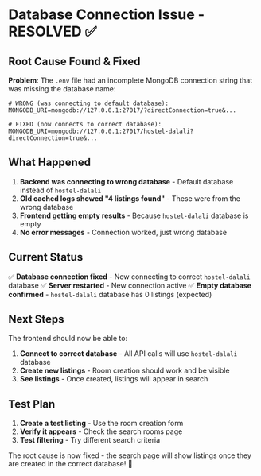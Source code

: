# Database Connection Issue - RESOLVED ✅

## Root Cause Found & Fixed

**Problem**: The `.env` file had an incomplete MongoDB connection string that was missing the database name:
```
# WRONG (was connecting to default database):
MONGODB_URI=mongodb://127.0.0.1:27017/?directConnection=true&...

# FIXED (now connects to correct database):
MONGODB_URI=mongodb://127.0.0.1:27017/hostel-dalali?directConnection=true&...
```

## What Happened

1. **Backend was connecting to wrong database** - Default database instead of `hostel-dalali`
2. **Old cached logs showed "4 listings found"** - These were from the wrong database
3. **Frontend getting empty results** - Because `hostel-dalali` database is empty
4. **No error messages** - Connection worked, just wrong database

## Current Status

✅ **Database connection fixed** - Now connecting to correct `hostel-dalali` database
✅ **Server restarted** - New connection active
✅ **Empty database confirmed** - `hostel-dalali` database has 0 listings (expected)

## Next Steps

The frontend should now be able to:
1. **Connect to correct database** - All API calls will use `hostel-dalali` database
2. **Create new listings** - Room creation should work and be visible
3. **See listings** - Once created, listings will appear in search

## Test Plan

1. **Create a test listing** - Use the room creation form
2. **Verify it appears** - Check the search rooms page
3. **Test filtering** - Try different search criteria

The root cause is now fixed - the search page will show listings once they are created in the correct database! 🎉
